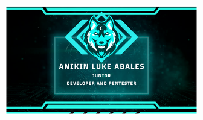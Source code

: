 ![Banner](https://github.com/abalesluke/abalesluke/blob/main/images/anikinluke_junior_dev_pentester.png?raw=true)

